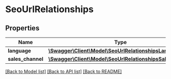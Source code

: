 # SeoUrlRelationships

## Properties
Name | Type | Description | Notes
------------ | ------------- | ------------- | -------------
**language** | [**\Swagger\Client\Model\SeoUrlRelationshipsLanguage**](SeoUrlRelationshipsLanguage.md) |  | [optional] 
**sales_channel** | [**\Swagger\Client\Model\SeoUrlRelationshipsSalesChannel**](SeoUrlRelationshipsSalesChannel.md) |  | [optional] 

[[Back to Model list]](../../README.md#documentation-for-models) [[Back to API list]](../../README.md#documentation-for-api-endpoints) [[Back to README]](../../README.md)

